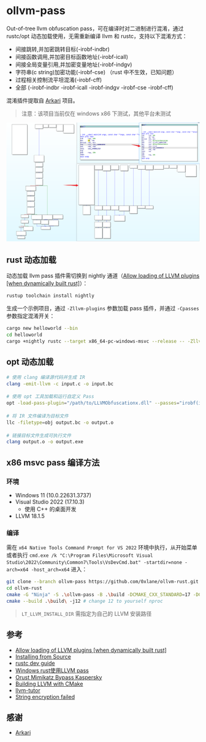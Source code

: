 # ollvm-pass

Out-of-tree llvm obfuscation pass，可在编译时对二进制进行混淆，通过 rustc/opt 动态加载使用，无需重新编译 llvm 和 rustc，支持以下混淆方式：

- 间接跳转,并加密跳转目标(-irobf-indbr)
- 间接函数调用,并加密目标函数地址(-irobf-icall)
- 间接全局变量引用,并加密变量地址(-irobf-indgv)
- 字符串(c string)加密功能(-irobf-cse) （rust 中不生效，已知问题）
- 过程相关控制流平坦混淆(-irobf-cff)
- 全部 (-irobf-indbr -irobf-icall -irobf-indgv -irobf-cse -irobf-cff)

混淆插件提取自 [Arkari](https://github.com/KomiMoe/Arkari) 项目。

> 注意：该项目当前仅在 windows x86 下测试，其他平台未测试

![effect.png](assets/effect.png)

## rust 动态加载

动态加载 llvm pass 插件需切换到 nightly 通道（[Allow loading of LLVM plugins [when dynamically built rust]](https://github.com/rust-lang/rust/pull/82734)）：

```bash
rustup toolchain install nightly
```

生成一个示例项目，通过 `-Zllvm-plugins` 参数加载 pass 插件，并通过 `-Cpasses` 参数指定混淆开关：

```bash
cargo new helloworld --bin
cd helloworld
cargo +nightly rustc --target x86_64-pc-windows-msvc --release -- -Zllvm-plugins="/path/to/LLVMObfuscationx.dll" -Cpasses="irobf(irobf-indbr,irobf-icall,irobf-indgv,irobf-cff,irobf-cse)"
```

## opt 动态加载

```bash
# 使用 clang 编译源代码并生成 IR
clang -emit-llvm -c input.c -o input.bc

# 使用 opt 工具加载和运行自定义 Pass
opt -load-pass-plugin="/path/to/LLVMObfuscationx.dll" --passes="irobf(irobf-indbr,irobf-icall,irobf-indgv,irobf-cff,irobf-cse)" input.bc -o output.bc

# 将 IR 文件编译为目标文件
llc -filetype=obj output.bc -o output.o

# 链接目标文件生成可执行文件
clang output.o -o output.exe
```

## x86 msvc pass 编译方法

### 环境

- Windows 11 (10.0.22631.3737)
- Visual Studio 2022 (17.10.3)
  - 使用 C++ 的桌面开发
- LLVM 18.1.5

### 编译

需在 `x64 Native Tools Command Prompt for VS 2022` 环境中执行，从开始菜单或者执行 `cmd.exe /k "C:\Program Files\Microsoft Visual Studio\2022\Community\Common7\Tools\VsDevCmd.bat" -startdir=none -arch=x64 -host_arch=x64` 进入：

```bash
git clone --branch ollvm-pass https://github.com/0xlane/ollvm-rust.git
cd ollvm-rust
cmake -G "Ninja" -S .\ollvm-pass -B .\build -DCMAKE_CXX_STANDARD=17 -DCMAKE_BUILD_TYPE=Release -DBUILD_SHARED_LIBS=ON -DLT_LLVM_INSTALL_DIR=D:\dev\rust_ollvm\llvm-build\llvm_x64
cmake --build .\build\ -j12 # change 12 to yourself nproc
```

> `LT_LLVM_INSTALL_DIR` 需指定为自己的 LLVM 安装路径

## 参考

- [Allow loading of LLVM plugins [when dynamically built rust]](https://github.com/rust-lang/rust/pull/82734)
- [Installing from Source](https://github.com/rust-lang/rust/blob/master/INSTALL.md)
- [rustc dev guide](https://rustc-dev-guide.rust-lang.org/building/how-to-build-and-run.html)
- [Windows rust使用LLVM pass](https://bbs.kanxue.com/thread-274453.htm)
- [Orust Mimikatz Bypass Kaspersky](https://b1n.io/posts/orust-mimikatz-bypass-kaspersky/)
- [Building LLVM with CMake](https://llvm.org/docs/CMake.html#developing-llvm-passes-out-of-source)
- [llvm-tutor](https://github.com/banach-space/llvm-tutor)
- [String encryption failed](https://github.com/joaovarelas/Obfuscator-LLVM-16.0/issues/8)

## 感谢

- [Arkari](https://github.com/KomiMoe/Arkari)
